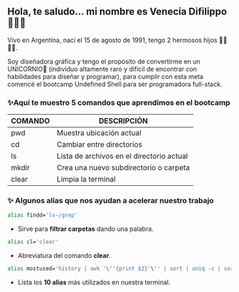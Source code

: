 ## Hola, te saludo... mi nombre es Venecia Difilippo 🙋🏻‍♀️

Vivo en Argentina, nací el 15 de agosto de 1991, tengo 2 hermosos hijos 👦🏻👧🏻.

Soy diseñadora gráfica y tengo el propósito de convertirme en un UNICORNIO🦄 (individuo altamente raro y difícil de encontrar con habilidades para diseñar y programar), para cumplir con esta meta comencé el bootcamp Undefined Shell para ser programadora full-stack.

### ✨Aquí te muestro 5 comandos que aprendimos en el bootcamp
|COMANDO|              DESCRIPCIÓN                 |
|-------|------------------------------------------|
|  pwd  | Muestra ubicación actual                 |
|  cd   | Cambiar entre directorios                |
|  ls   | Lista de archivos en el directorio actual|
|  mkdir| Crea una nuevo subdirectorio o carpeta   |
|  clear| Limpia la terminal                       |

### ✨ Algunos alias que nos ayudan a acelerar nuestro trabajo

```bash
alias findd='ls~/grep'
```
* Sirve para **filtrar carpetas** dando una palabra.
```bash
alias cl='clear'
```
* Abreviatura del comando **clear**.

```bash
alias mostused='history | awk '\''{print $2}'\'' | sort | uniq -c | sort -nr | head -n 10'
```
* Lista los **10 alias** más utilizados en nuestra terminal.
